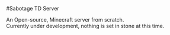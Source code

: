 #Sabotage TD Server
  
An Open-source, Minecraft server from scratch.  
Currently under development, nothing is set in stone at this time.

